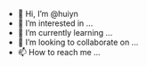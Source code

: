 - 👋 Hi, I’m @huiyn
- 👀 I’m interested in ...
- 🌱 I’m currently learning ...
- 💞️ I’m looking to collaborate on ...
- 📫 How to reach me ...

<!---
huiyn/huiyn is a ✨ special ✨ repository because its `README.md` (this file) appears on your GitHub profile.
You can click the Preview link to take a look at your changes.
--->
